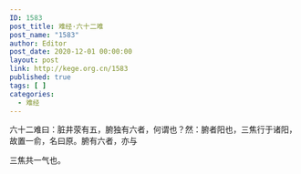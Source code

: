 ```yaml
---
ID: 1583
post_title: 难经·六十二难
post_name: "1583"
author: Editor
post_date: 2020-12-01 00:00:00
layout: post
link: http://kege.org.cn/1583
published: true
tags: [ ]
categories:
  - 难经
---
```

&#x516D;&#x5341;&#x4E8C;&#x96BE;&#x66F0;&#xFF1A;&#x810F;&#x4E95;&#x8365;&#x6709;&#x4E94;&#xFF0C;&#x8151;&#x72EC;&#x6709;&#x516D;&#x8005;&#xFF0C;&#x4F55;&#x8C13;&#x4E5F;&#xFF1F;&#x7136;&#xFF1A;&#x8151;&#x8005;&#x9633;&#x4E5F;&#xFF0C;&#x4E09;&#x7126;&#x884C;&#x4E8E;&#x8BF8;&#x9633;&#xFF0C;&#x6545;&#x7F6E;&#x4E00;&#x4FDE;&#xFF0C;&#x540D;&#x66F0;&#x539F;&#x3002;&#x8151;&#x6709;&#x516D;&#x8005;&#xFF0C;&#x4EA6;&#x4E0E;

&#x4E09;&#x7126;&#x5171;&#x4E00;&#x6C14;&#x4E5F;&#x3002;